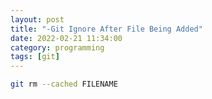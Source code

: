 ```yaml
---
layout: post
title: "-Git Ignore After File Being Added"
date: 2022-02-21 11:34:00
category: programming
tags: [git]
---
```


```bash
git rm --cached FILENAME 
```


[jekyll]: http://jekyllrb.com
[jekyll-gh]: https://github.com/jekyll/jekyll
[jekyll-help]: https://github.com/jekyll/jekyll-help

